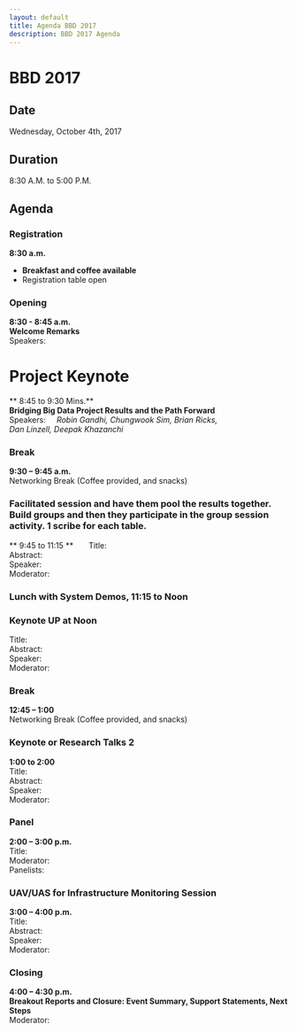 ```yaml
---
layout: default
title: Agenda BBD 2017
description: BBD 2017 Agenda
---
```


# BBD 2017

## Date
Wednesday, October 4th, 2017

## Duration  
8:30 A.M. to 5:00 P.M.

## Agenda

### Registration
**8:30 a.m.**   
- **Breakfast and coffee available**      
- Registration table open  

### Opening

**8:30 - 8:45 a.m.**             
**Welcome Remarks**  
Speakers:  

# Project Keynote
** 8:45 to 9:30 Mins.**    
**Bridging Big Data Project Results and the Path Forward**  
Speakers:    
_Robin Gandhi, Chungwook Sim, Brian Ricks,  
Dan Linzell, Deepak Khazanchi_   

### Break
**9:30 – 9:45 a.m.**      
Networking Break (Coffee provided, and snacks)

### Facilitated session and have them pool the results together. Build groups and then they participate in the group session activity. 1 scribe for each table. 
** 9:45 to 11:15 **       
Title:   
Abstract:   
Speaker:   
Moderator:  

### Lunch with System Demos,  11:15 to Noon

### Keynote UP at Noon
Title:   
Abstract:   
Speaker:   
Moderator:

### Break
**12:45 – 1:00**      
Networking Break (Coffee provided, and snacks)

### Keynote or Research Talks 2
**1:00 to 2:00**     
Title:   
Abstract:   
Speaker:   
Moderator:                                                           

### Panel
**2:00 – 3:00 p.m.**     
Title:   
Moderator:      
Panelists:       

### UAV/UAS for Infrastructure Monitoring Session
**3:00 – 4:00 p.m.**   
Title:   
Abstract:   
Speaker:   
Moderator:

### Closing
**4:00 – 4:30 p.m.**  
**Breakout Reports  and Closure: Event Summary, Support Statements, Next Steps**   
Moderator:
